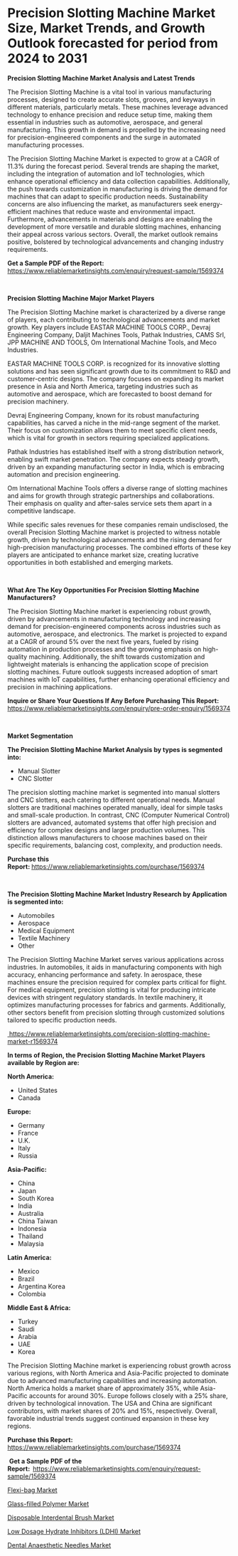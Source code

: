 <p><h1>Precision Slotting Machine Market Size, Market Trends, and Growth Outlook forecasted for period from 2024 to 2031</h1></p><p><strong>Precision Slotting Machine Market Analysis and Latest Trends</strong></p>
<p><p>The Precision Slotting Machine is a vital tool in various manufacturing processes, designed to create accurate slots, grooves, and keyways in different materials, particularly metals. These machines leverage advanced technology to enhance precision and reduce setup time, making them essential in industries such as automotive, aerospace, and general manufacturing. This growth in demand is propelled by the increasing need for precision-engineered components and the surge in automated manufacturing processes.</p><p>The Precision Slotting Machine Market is expected to grow at a CAGR of 11.3% during the forecast period. Several trends are shaping the market, including the integration of automation and IoT technologies, which enhance operational efficiency and data collection capabilities. Additionally, the push towards customization in manufacturing is driving the demand for machines that can adapt to specific production needs. Sustainability concerns are also influencing the market, as manufacturers seek energy-efficient machines that reduce waste and environmental impact. Furthermore, advancements in materials and designs are enabling the development of more versatile and durable slotting machines, enhancing their appeal across various sectors. Overall, the market outlook remains positive, bolstered by technological advancements and changing industry requirements.</p></p>
<p><strong>Get a Sample PDF of the Report:&nbsp;</strong> <a href="https://www.reliablemarketinsights.com/enquiry/request-sample/1569374?utm_campaign=1739&utm_medium=2&utm_source=Github&utm_content=ia&utm_term=14102024&utm_id=precision-slotting-machine">https://www.reliablemarketinsights.com/enquiry/request-sample/1569374</a></p>
<p>&nbsp;</p>
<p><strong>Precision Slotting Machine Major Market Players</strong></p>
<p><p>The Precision Slotting Machine market is characterized by a diverse range of players, each contributing to technological advancements and market growth. Key players include EASTAR MACHINE TOOLS CORP., Devraj Engineering Company, Daljit Machines Tools, Pathak Industries, CAMS Srl, JPP MACHINE AND TOOLS, Om International Machine Tools, and Meco Industries.</p><p>EASTAR MACHINE TOOLS CORP. is recognized for its innovative slotting solutions and has seen significant growth due to its commitment to R&D and customer-centric designs. The company focuses on expanding its market presence in Asia and North America, targeting industries such as automotive and aerospace, which are forecasted to boost demand for precision machinery.</p><p>Devraj Engineering Company, known for its robust manufacturing capabilities, has carved a niche in the mid-range segment of the market. Their focus on customization allows them to meet specific client needs, which is vital for growth in sectors requiring specialized applications.</p><p>Pathak Industries has established itself with a strong distribution network, enabling swift market penetration. The company expects steady growth, driven by an expanding manufacturing sector in India, which is embracing automation and precision engineering.</p><p>Om International Machine Tools offers a diverse range of slotting machines and aims for growth through strategic partnerships and collaborations. Their emphasis on quality and after-sales service sets them apart in a competitive landscape.</p><p>While specific sales revenues for these companies remain undisclosed, the overall Precision Slotting Machine market is projected to witness notable growth, driven by technological advancements and the rising demand for high-precision manufacturing processes. The combined efforts of these key players are anticipated to enhance market size, creating lucrative opportunities in both established and emerging markets.</p></p>
<p>&nbsp;</p>
<p><strong>What Are The Key Opportunities For Precision Slotting Machine Manufacturers?</strong></p>
<p><p>The Precision Slotting Machine market is experiencing robust growth, driven by advancements in manufacturing technology and increasing demand for precision-engineered components across industries such as automotive, aerospace, and electronics. The market is projected to expand at a CAGR of around 5% over the next five years, fueled by rising automation in production processes and the growing emphasis on high-quality machining. Additionally, the shift towards customization and lightweight materials is enhancing the application scope of precision slotting machines. Future outlook suggests increased adoption of smart machines with IoT capabilities, further enhancing operational efficiency and precision in machining applications.</p></p>
<p><strong>Inquire or Share Your Questions If Any Before Purchasing This Report:</strong> <a href="https://www.reliablemarketinsights.com/enquiry/pre-order-enquiry/1569374?utm_campaign=1739&utm_medium=2&utm_source=Github&utm_content=ia&utm_term=14102024&utm_id=precision-slotting-machine">https://www.reliablemarketinsights.com/enquiry/pre-order-enquiry/1569374</a></p>
<p>&nbsp;</p>
<p><strong>Market Segmentation</strong></p>
<p><strong>The Precision Slotting Machine Market Analysis by types is segmented into:</strong></p>
<p><ul><li>Manual Slotter</li><li>CNC Slotter</li></ul></p>
<p><p>The precision slotting machine market is segmented into manual slotters and CNC slotters, each catering to different operational needs. Manual slotters are traditional machines operated manually, ideal for simple tasks and small-scale production. In contrast, CNC (Computer Numerical Control) slotters are advanced, automated systems that offer high precision and efficiency for complex designs and larger production volumes. This distinction allows manufacturers to choose machines based on their specific requirements, balancing cost, complexity, and production needs.</p></p>
<p><strong>Purchase this Report:&nbsp;</strong><a href="https://www.reliablemarketinsights.com/purchase/1569374?utm_campaign=1739&utm_medium=2&utm_source=Github&utm_content=ia&utm_term=14102024&utm_id=precision-slotting-machine">https://www.reliablemarketinsights.com/purchase/1569374</a></p>
<p>&nbsp;</p>
<p><strong>The Precision Slotting Machine Market Industry Research by Application is segmented into:</strong></p>
<p><ul><li>Automobiles</li><li>Aerospace</li><li>Medical Equipment</li><li>Textile Machinery</li><li>Other</li></ul></p>
<p><p>The Precision Slotting Machine Market serves various applications across industries. In automobiles, it aids in manufacturing components with high accuracy, enhancing performance and safety. In aerospace, these machines ensure the precision required for complex parts critical for flight. For medical equipment, precision slotting is vital for producing intricate devices with stringent regulatory standards. In textile machinery, it optimizes manufacturing processes for fabrics and garments. Additionally, other sectors benefit from precision slotting through customized solutions tailored to specific production needs.</p></p>
<p><a href="https://www.reliablemarketinsights.com/precision-slotting-machine-market-r1569374?utm_campaign=1739&utm_medium=2&utm_source=Github&utm_content=ia&utm_term=14102024&utm_id=precision-slotting-machine">&nbsp;https://www.reliablemarketinsights.com/precision-slotting-machine-market-r1569374</a></p>
<p><strong>In terms of Region, the Precision Slotting Machine Market Players available by Region are:</strong></p>
<p>
    <p> <strong> North America: </strong>
        <ul>
            <li>United States</li>
            <li>Canada</li>
        </ul>
        </p> 
    <p> <strong> Europe: </strong>
        <ul>
            <li>Germany</li>
            <li>France</li>
            <li>U.K.</li>
            <li>Italy</li>
            <li>Russia</li>
        </ul>
        </p> 
    <p> <strong> Asia-Pacific: </strong>
        <ul>
            <li>China</li>
            <li>Japan</li>
            <li>South Korea</li>
            <li>India</li>
            <li>Australia</li>
            <li>China Taiwan</li>
            <li>Indonesia</li>
            <li>Thailand</li>
            <li>Malaysia</li>
        </ul>
        </p> 
    <p> <strong> Latin America: </strong>
        <ul>
            <li>Mexico</li>
            <li>Brazil</li>
            <li>Argentina Korea</li>
            <li>Colombia</li>
        </ul>
        </p> 
    <p> <strong> Middle East & Africa: </strong>
        <ul>
            <li>Turkey</li>
            <li>Saudi</li>
            <li>Arabia</li>
            <li>UAE</li>
            <li>Korea</li>
        </ul>
    </p>
    </p>
<p><p>The Precision Slotting Machine market is experiencing robust growth across various regions, with North America and Asia-Pacific projected to dominate due to advanced manufacturing capabilities and increasing automation. North America holds a market share of approximately 35%, while Asia-Pacific accounts for around 30%. Europe follows closely with a 25% share, driven by technological innovation. The USA and China are significant contributors, with market shares of 20% and 15%, respectively. Overall, favorable industrial trends suggest continued expansion in these key regions.</p></p>
<p><strong>Purchase this Report: </strong><a href="https://www.reliablemarketinsights.com/purchase/1569374?utm_campaign=1739&utm_medium=2&utm_source=Github&utm_content=ia&utm_term=14102024&utm_id=precision-slotting-machine">https://www.reliablemarketinsights.com/purchase/1569374</a></p>
<p>&nbsp;<strong>Get a Sample PDF of the Report:&nbsp;&nbsp;</strong><a href="https://www.reliablemarketinsights.com/enquiry/request-sample/1569374?utm_campaign=1739&utm_medium=2&utm_source=Github&utm_content=ia&utm_term=14102024&utm_id=precision-slotting-machine">https://www.reliablemarketinsights.com/enquiry/request-sample/1569374</a></p>
<p><strong></strong></p>
<p><p><a href="https://www.linkedin.com/pulse/navigating-global-flexi-bag-market-from-trends-strategy-2024-pqfwf?trk=public_post_embed_feed-article-content&utm_campaign=1739&utm_medium=2&utm_source=Github&utm_content=ia&utm_term=14102024&utm_id=precision-slotting-machine">Flexi-bag Market</a></p><p><a href="https://www.linkedin.com/pulse/global-glass-filled-polymer-market-projected-grow-cagr-44-q4rnf?trk=public_post_embed_feed-article-content&utm_campaign=1739&utm_medium=2&utm_source=Github&utm_content=ia&utm_term=14102024&utm_id=precision-slotting-machine">Glass-filled Polymer Market</a></p><p><a href="https://www.linkedin.com/pulse/strategic-insights-global-disposable-interdental-brush-market-a8ktf?trk=public_post_embed_feed-article-content&utm_campaign=1739&utm_medium=2&utm_source=Github&utm_content=ia&utm_term=14102024&utm_id=precision-slotting-machine">Disposable Interdental Brush Market</a></p><p><a href="https://www.linkedin.com/pulse/global-low-dosage-hydrate-inhibitors-ldhi-market-projected-grow-bikbf?trk=public_post_embed_feed-article-content&utm_campaign=1739&utm_medium=2&utm_source=Github&utm_content=ia&utm_term=14102024&utm_id=precision-slotting-machine">Low Dosage Hydrate Inhibitors (LDHI) Market</a></p><p><a href="https://www.linkedin.com/pulse/global-dental-anaesthetic-needles-market-focus-product-type-25-lhrnf?trk=public_post_embed_feed-article-content&utm_campaign=1739&utm_medium=2&utm_source=Github&utm_content=ia&utm_term=14102024&utm_id=precision-slotting-machine">Dental Anaesthetic Needles Market</a></p></p>